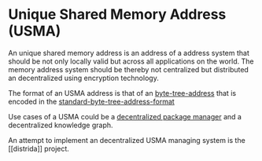 # Unique Shared Memory Address (USMA)

An unique shared memory address is an address of a address system that should be not only locally valid but across all applications on the world. The memory address system should be thereby not centralized but distributed an decentralized using encryption technology.

The format of an USMA address is that of an [byte-tree-address](byte-tree-address.md) that is encoded in the [standard-byte-tree-address-format](standard-byte-tree-address-format.md)



Use cases of a USMA could be a [decentralized package manager](../../code/ideas/decentralized-package-manager.md) and a decentralized knowledge graph.

An attempt to implement an decentralized USMA managing system is the [[distrida]] project.


